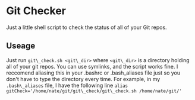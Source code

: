 Git Checker
===========

Just a little shell script to check the status of all of your Git repos.

Useage
------

Just run `git\_check.sh <git\_dir>` where `<git\_dir>` is a directory holding all of your git repos. You can use symlinks, and the script works fine. I reccomend aliasing this in your .bashrc or .bash\_aliases file just so you don't have to type the directory every time. For example, in my `.bash\_aliases` file, I have the following line `alias gitCheck='/home/nate/git/git\_check/git\_check.sh /home/nate/git/'`
